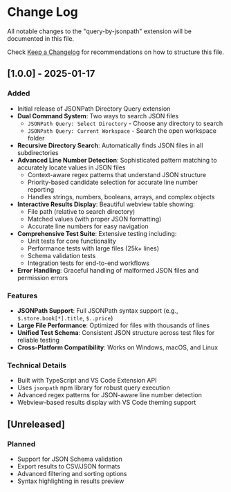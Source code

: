 # Change Log

All notable changes to the "query-by-jsonpath" extension will be documented in this file.

Check [Keep a Changelog](http://keepachangelog.com/) for recommendations on how to structure this file.

## [1.0.0] - 2025-01-17

### Added

- Initial release of JSONPath Directory Query extension
- **Dual Command System**: Two ways to search JSON files
  - `JSONPath Query: Select Directory` - Choose any directory to search
  - `JSONPath Query: Current Workspace` - Search the open workspace folder
- **Recursive Directory Search**: Automatically finds JSON files in all subdirectories
- **Advanced Line Number Detection**: Sophisticated pattern matching to accurately locate values in JSON files
  - Context-aware regex patterns that understand JSON structure
  - Priority-based candidate selection for accurate line number reporting
  - Handles strings, numbers, booleans, arrays, and complex objects
- **Interactive Results Display**: Beautiful webview table showing:
  - File path (relative to search directory)
  - Matched values (with proper JSON formatting)  
  - Accurate line numbers for easy navigation
- **Comprehensive Test Suite**: Extensive testing including:
  - Unit tests for core functionality
  - Performance tests with large files (25k+ lines)
  - Schema validation tests
  - Integration tests for end-to-end workflows
- **Error Handling**: Graceful handling of malformed JSON files and permission errors

### Features

- **JSONPath Support**: Full JSONPath syntax support (e.g., `$.store.book[*].title`, `$..price`)
- **Large File Performance**: Optimized for files with thousands of lines
- **Unified Test Schema**: Consistent JSON structure across test files for reliable testing
- **Cross-Platform Compatibility**: Works on Windows, macOS, and Linux

### Technical Details

- Built with TypeScript and VS Code Extension API
- Uses `jsonpath` npm library for robust query execution
- Advanced regex patterns for JSON-aware line number detection
- Webview-based results display with VS Code theming support

## [Unreleased]

### Planned

- Support for JSON Schema validation
- Export results to CSV/JSON formats
- Advanced filtering and sorting options
- Syntax highlighting in results preview
